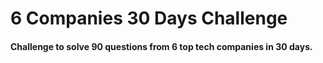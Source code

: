 <h1>6 Companies 30 Days Challenge</h1>
<h4>Challenge to solve 90 questions from 6 top tech companies in 30 days.</h4>
